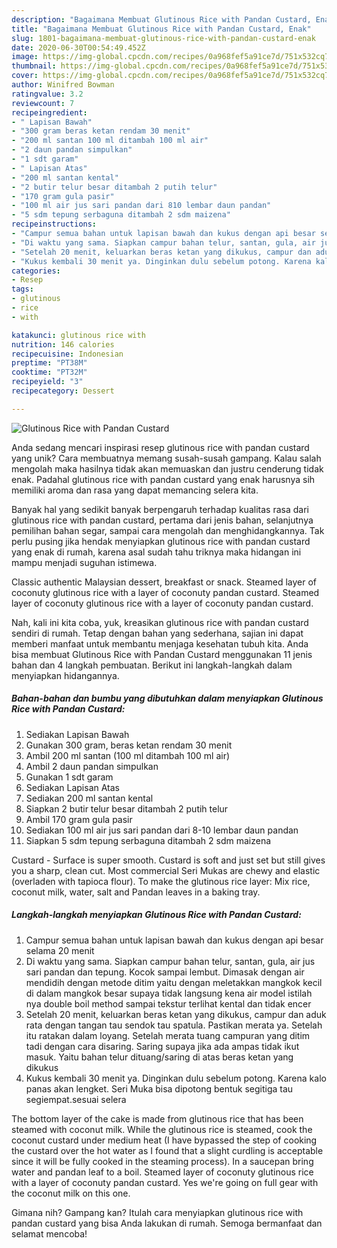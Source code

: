 ```yaml
---
description: "Bagaimana Membuat Glutinous Rice with Pandan Custard, Enak"
title: "Bagaimana Membuat Glutinous Rice with Pandan Custard, Enak"
slug: 1801-bagaimana-membuat-glutinous-rice-with-pandan-custard-enak
date: 2020-06-30T00:54:49.452Z
image: https://img-global.cpcdn.com/recipes/0a968fef5a91ce7d/751x532cq70/glutinous-rice-with-pandan-custard-foto-resep-utama.jpg
thumbnail: https://img-global.cpcdn.com/recipes/0a968fef5a91ce7d/751x532cq70/glutinous-rice-with-pandan-custard-foto-resep-utama.jpg
cover: https://img-global.cpcdn.com/recipes/0a968fef5a91ce7d/751x532cq70/glutinous-rice-with-pandan-custard-foto-resep-utama.jpg
author: Winifred Bowman
ratingvalue: 3.2
reviewcount: 7
recipeingredient:
- " Lapisan Bawah"
- "300 gram beras ketan rendam 30 menit"
- "200 ml santan 100 ml ditambah 100 ml air"
- "2 daun pandan simpulkan"
- "1 sdt garam"
- " Lapisan Atas"
- "200 ml santan kental"
- "2 butir telur besar ditambah 2 putih telur"
- "170 gram gula pasir"
- "100 ml air jus sari pandan dari 810 lembar daun pandan"
- "5 sdm tepung serbaguna ditambah 2 sdm maizena"
recipeinstructions:
- "Campur semua bahan untuk lapisan bawah dan kukus dengan api besar selama 20 menit"
- "Di waktu yang sama. Siapkan campur bahan telur, santan, gula, air jus sari pandan dan tepung. Kocok sampai lembut. Dimasak dengan air mendidih dengan metode ditim yaitu dengan meletakkan mangkok kecil di dalam mangkok besar supaya tidak langsung kena air model istilah nya double boil method sampai tekstur terlihat kental dan tidak encer"
- "Setelah 20 menit, keluarkan beras ketan yang dikukus, campur dan aduk rata dengan tangan tau sendok tau spatula. Pastikan merata ya. Setelah itu ratakan dalam loyang. Setelah merata tuang campuran yang ditim tadi dengan cara disaring. Saring supaya jika ada ampas tidak ikut masuk. Yaitu bahan telur dituang/saring di atas beras ketan yang dikukus"
- "Kukus kembali 30 menit ya. Dinginkan dulu sebelum potong. Karena kalo panas akan lengket. Seri Muka bisa dipotong bentuk segitiga tau segiempat.sesuai selera"
categories:
- Resep
tags:
- glutinous
- rice
- with

katakunci: glutinous rice with 
nutrition: 146 calories
recipecuisine: Indonesian
preptime: "PT38M"
cooktime: "PT32M"
recipeyield: "3"
recipecategory: Dessert

---
```



![Glutinous Rice with Pandan Custard](https://img-global.cpcdn.com/recipes/0a968fef5a91ce7d/751x532cq70/glutinous-rice-with-pandan-custard-foto-resep-utama.jpg)

Anda sedang mencari inspirasi resep glutinous rice with pandan custard yang unik? Cara membuatnya memang susah-susah gampang. Kalau salah mengolah maka hasilnya tidak akan memuaskan dan justru cenderung tidak enak. Padahal glutinous rice with pandan custard yang enak harusnya sih memiliki aroma dan rasa yang dapat memancing selera kita.

Banyak hal yang sedikit banyak berpengaruh terhadap kualitas rasa dari glutinous rice with pandan custard, pertama dari jenis bahan, selanjutnya pemilihan bahan segar, sampai cara mengolah dan menghidangkannya. Tak perlu pusing jika hendak menyiapkan glutinous rice with pandan custard yang enak di rumah, karena asal sudah tahu triknya maka hidangan ini mampu menjadi suguhan istimewa.

Classic authentic Malaysian dessert, breakfast or snack. Steamed layer of coconuty glutinous rice with a layer of coconuty pandan custard. Steamed layer of coconuty glutinous rice with a layer of coconuty pandan custard.


Nah, kali ini kita coba, yuk, kreasikan glutinous rice with pandan custard sendiri di rumah. Tetap dengan bahan yang sederhana, sajian ini dapat memberi manfaat untuk membantu menjaga kesehatan tubuh kita. Anda bisa membuat Glutinous Rice with Pandan Custard menggunakan 11 jenis bahan dan 4 langkah pembuatan. Berikut ini langkah-langkah dalam menyiapkan hidangannya.

<!--inarticleads1-->

##### Bahan-bahan dan bumbu yang dibutuhkan dalam menyiapkan Glutinous Rice with Pandan Custard:

1. Sediakan  Lapisan Bawah
1. Gunakan 300 gram, beras ketan rendam 30 menit
1. Ambil 200 ml santan (100 ml ditambah 100 ml air)
1. Ambil 2 daun pandan simpulkan
1. Gunakan 1 sdt garam
1. Sediakan  Lapisan Atas
1. Sediakan 200 ml santan kental
1. Siapkan 2 butir telur besar ditambah 2 putih telur
1. Ambil 170 gram gula pasir
1. Sediakan 100 ml air jus sari pandan dari 8-10 lembar daun pandan
1. Siapkan 5 sdm tepung serbaguna ditambah 2 sdm maizena


Custard - Surface is super smooth. Custard is soft and just set but still gives you a sharp, clean cut. Most commercial Seri Mukas are chewy and elastic (overladen with tapioca flour). To make the glutinous rice layer: Mix rice, coconut milk, water, salt and Pandan leaves in a baking tray. 

<!--inarticleads2-->

##### Langkah-langkah menyiapkan Glutinous Rice with Pandan Custard:

1. Campur semua bahan untuk lapisan bawah dan kukus dengan api besar selama 20 menit
1. Di waktu yang sama. Siapkan campur bahan telur, santan, gula, air jus sari pandan dan tepung. Kocok sampai lembut. Dimasak dengan air mendidih dengan metode ditim yaitu dengan meletakkan mangkok kecil di dalam mangkok besar supaya tidak langsung kena air model istilah nya double boil method sampai tekstur terlihat kental dan tidak encer
1. Setelah 20 menit, keluarkan beras ketan yang dikukus, campur dan aduk rata dengan tangan tau sendok tau spatula. Pastikan merata ya. Setelah itu ratakan dalam loyang. Setelah merata tuang campuran yang ditim tadi dengan cara disaring. Saring supaya jika ada ampas tidak ikut masuk. Yaitu bahan telur dituang/saring di atas beras ketan yang dikukus
1. Kukus kembali 30 menit ya. Dinginkan dulu sebelum potong. Karena kalo panas akan lengket. Seri Muka bisa dipotong bentuk segitiga tau segiempat.sesuai selera


The bottom layer of the cake is made from glutinous rice that has been steamed with coconut milk. While the glutinous rice is steamed, cook the coconut custard under medium heat (I have bypassed the step of cooking the custard over the hot water as I found that a slight curdling is acceptable since it will be fully cooked in the steaming process). In a saucepan bring water and pandan leaf to a boil. Steamed layer of coconuty glutinous rice with a layer of coconuty pandan custard. Yes we&#39;re going on full gear with the coconut milk on this one. 

Gimana nih? Gampang kan? Itulah cara menyiapkan glutinous rice with pandan custard yang bisa Anda lakukan di rumah. Semoga bermanfaat dan selamat mencoba!

